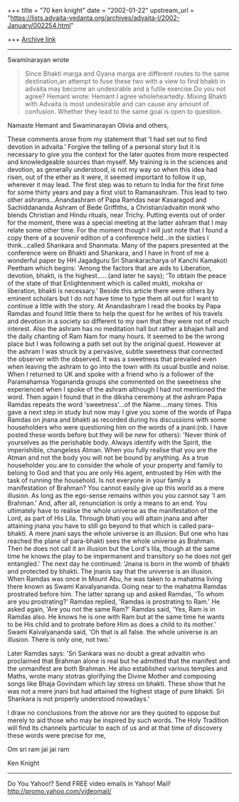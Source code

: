 +++
title = "70 ken knight"
date = "2002-01-22"
upstream_url = "https://lists.advaita-vedanta.org/archives/advaita-l/2002-January/002254.html"

+++
[Archive link](https://lists.advaita-vedanta.org/archives/advaita-l/2002-January/002254.html)

---
Swaminarayan wrote
> Since Bhakti marga and Gyana marga are different
> routes to the same destination,an attempt to fuse
> these two with a view to find bhakti in advaita may
> become an undesirable and a futile exercise.Do you
> not
> agree?
Hemant <reachhemant at ETH.NET> wrote:
> Hemant I agree wholeheartedly. Mixing Bhakti with
> Advaita is most undesirable and can cause any amount
> of confusion. Whether they lead to the same goal is
> open to question.

Namaste Hemant and Swaminarayan Olivia and others,

These comments arose from my statement that 'I had set
out to find devotion in advaita.' Forgive the telling
of a personal story but it is necessary to give you
the context for the later quotes from more respected
and knowledgeable sources than myself.
My training is in the sciences and devotion, as
generally understood, is not my way so when this idea
had risen, out of the ether as it were, it seemed
important to follow it up, wherever it may lead.
The first step was to return to India for the first
time for some thirty years and pay a first visit to
Ramanashram. This lead to two other
ashrams...Anandashram of Papa Ramdas near Kasaragod
and Sachiddananda Ashram of Bede Griffiths, a
Christian/advaitin monk who blends Christian and Hindu
rituals, near Trichy.
Putting events out of order for the moment, there was
a special meeting at the latter ashram that I may
relate some other time. For the moment though I will
just note that I found a copy there of a souvenir
edition of a conference held...in the sixties I
think...called Shankara and Shanmata. Many of the
papers presented at the conference were on Bhakti and
Shankara, and I have in front of me a wonderful paper
by HH Jagadguru Sri Shankaracharya of Kanchi Kamakoti
Peetham which begins:
'Among the factors that are aids to Liberation,
devotion, bhakti, is the highest......(and later he
says); 'To obtain the peace of the state of that
Enlightenment which is called mukti, moksha or
liberation, bhakti is necessary.' Beside this article
there were others by eminent scholars but I do not
have time to type them all out for I want to continue
a little with the story.
At Anandashram I read the books by Papa Ramdas and
found little there to help the quest for he writes of
his travels and devotion in a society so different to
my own that they were not of much interest. Also the
ashram has no meditation hall but rather a bhajan hall
and the daily chanting of Ram Nam for many hours. It
seemed to be the wrong place but I was following a
path set out by the original quest.
However at the ashram I was struck by a pervasive,
subtle sweetness that connected the observer with the
observed. It was a sweetness that prevailed even when
leaving the ashram to go into the town with its usual
bustle and noise.  When I returned to UK and spoke
with a friend who is a follower of the Paramahamsa
Yogananda groups she commented on the sweetness she
experienced when I spoke of the ashram although I had
not mentioned the word.  Then again I found that in
the diksha ceremony at the ashram  Papa Ramdas repeats
the word 'sweetness'...of the Name....many times.
This gave a next step in study but now may I give you
some of the words of Papa Ramdas on jnana and bhakti
as recorded during his discussions with some
householders who were questioning him on the words of
a jnani:(nb. I have posted these words before but they
will be new for others):
'Never think of yourselves as the perishable body.
Always identify with the Spirit, the imperishible,
changeless Atman. When you fully realise that you are
the Atman and not the body you will not be bound by
anything. As a true householder you are to consider
the whole of your property and family to belong to God
and that you are only His agent, entrusted by Him with
the task of running the household.  Is not everyone in
your family a manifestation of Brahman?  You cannot
easily give up this world as a mere illusion.  As long
as the ego-sense remains within you you cannot say 'I
am Brahman.'  And, after all, renunciation is only a
means to an end.  You  ultimately have to realise the
whole universe as the manifestation of the Lord, as
part of His Lila.  Through bhati you will attain jnana
and after attaining jnana you have to still go beyond
to that which is called para-bhakti.  A mere jnani
says the whole universe is an illusion. But one who
has reached the plane of para-bhakti sees the whole
universe as Brahman. Then he does not call it an
illusion but the Lord's lila, though at the same time
he knows the play to be impermanent and transitory so
he does not get entangled.'
The next day he continued:
'Jnana is born in the womb of bhakti and protected by
bhakti. The jnanis say that the universe is an
illusion. When Ramdas was once in Mount Abu, he was
taken to a mahatma living there known as Swami
Kaivalyananda. Going near to the mahatma Ramdas
prostrated before him. The latter sprang up and asked
Ramdas, 'To whom are you prostrating?' Ramdas replied,
'Ramdas is prostrating to Ram.'  He asked again, 'Are
you not the same Ram?' Ramdas said, 'Yes, Ram is in
Ramdas also. He knows he is one with Ram but at the
same time he wants to be His child and to protrate
before Him as does a child to its mother.' Swami
Kaivalyananda said, 'Oh that is all false. the whole
universe is an illusion. There is only one, not two.'

Later Ramdas says:
'Sri Sankara was no doubt a great advaitin who
proclaimed that Brahman alone is real but he admitted
that the manifest and the unmanifest are both Brahman.
 He also established various temples and Maths, wrote
many stotras glorifying the Divine Mother and
composing songs like Bhaja Govindam which lay stress
on bhakti. These show that he was not a mere jnani but
had attained the highest stage of pure bhakti. Sri
Shankara is not properly understood nowadays.'

I draw no conclusions from the above nor are they
quoted to oppose but merely to aid those who may be
inspired by such words. The Holy Tradition will find
its channels particular to each of us and at that time
of discovery these words were precise for me,

Om sri ram jai jai ram

Ken Knight




__________________________________________________
Do You Yahoo!?
Send FREE video emails in Yahoo! Mail!
http://promo.yahoo.com/videomail/

